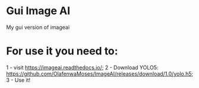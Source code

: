 # Gui Image AI
My gui version of imageai

# For use it you need to:
1 - visit https://imageai.readthedocs.io/;
2 - Download YOLO5: https://github.com/OlafenwaMoses/ImageAI/releases/download/1.0/yolo.h5;
3 - Use it!
